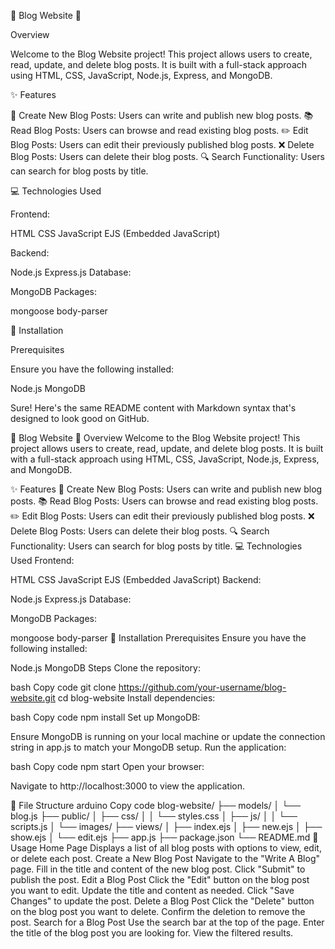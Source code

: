 🌟 Blog Website 🌟


Overview

Welcome to the Blog Website project! This project allows users to create, read, update, and delete blog posts. It is built with a full-stack approach using HTML, CSS, JavaScript, Node.js, Express, and MongoDB.

✨ Features

📝 Create New Blog Posts: Users can write and publish new blog posts.
📚 Read Blog Posts: Users can browse and read existing blog posts.
✏️ Edit Blog Posts: Users can edit their previously published blog posts.
❌ Delete Blog Posts: Users can delete their blog posts.
🔍 Search Functionality: Users can search for blog posts by title.


💻 Technologies Used

Frontend:

HTML
CSS
JavaScript
EJS (Embedded JavaScript)

Backend:

Node.js
Express.js
Database:

MongoDB
Packages:

mongoose
body-parser


🚀 Installation

Prerequisites

Ensure you have the following installed:

Node.js
MongoDB


Sure! Here's the same README content with Markdown syntax that's designed to look good on GitHub.

🌟 Blog Website 🌟
Overview
Welcome to the Blog Website project! This project allows users to create, read, update, and delete blog posts. It is built with a full-stack approach using HTML, CSS, JavaScript, Node.js, Express, and MongoDB.

✨ Features
📝 Create New Blog Posts: Users can write and publish new blog posts.
📚 Read Blog Posts: Users can browse and read existing blog posts.
✏️ Edit Blog Posts: Users can edit their previously published blog posts.
❌ Delete Blog Posts: Users can delete their blog posts.
🔍 Search Functionality: Users can search for blog posts by title.
💻 Technologies Used
Frontend:

HTML
CSS
JavaScript
EJS (Embedded JavaScript)
Backend:

Node.js
Express.js
Database:

MongoDB
Packages:

mongoose
body-parser
🚀 Installation
Prerequisites
Ensure you have the following installed:

Node.js
MongoDB
Steps
Clone the repository:

bash
Copy code
git clone https://github.com/your-username/blog-website.git
cd blog-website
Install dependencies:

bash
Copy code
npm install
Set up MongoDB:

Ensure MongoDB is running on your local machine or update the connection string in app.js to match your MongoDB setup.
Run the application:

bash
Copy code
npm start
Open your browser:

Navigate to http://localhost:3000 to view the application.

📂 File Structure
arduino
Copy code
blog-website/
├── models/
│   └── blog.js
├── public/
│   ├── css/
│   │   └── styles.css
│   ├── js/
│   │   └── scripts.js
│   └── images/
├── views/
│   ├── index.ejs
│   ├── new.ejs
│   ├── show.ejs
│   └── edit.ejs
├── app.js
├── package.json
└── README.md
📖 Usage
Home Page
Displays a list of all blog posts with options to view, edit, or delete each post.
Create a New Blog Post
Navigate to the "Write A Blog" page.
Fill in the title and content of the new blog post.
Click "Submit" to publish the post.
Edit a Blog Post
Click the "Edit" button on the blog post you want to edit.
Update the title and content as needed.
Click "Save Changes" to update the post.
Delete a Blog Post
Click the "Delete" button on the blog post you want to delete.
Confirm the deletion to remove the post.
Search for a Blog Post
Use the search bar at the top of the page.
Enter the title of the blog post you are looking for.
View the filtered results.
